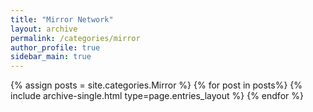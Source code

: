 ```yaml
---
title: "Mirror Network"  
layout: archive   
permalink: /categories/mirror   
author_profile: true   
sidebar_main: true  
---
```


{% assign posts = site.categories.Mirror %}
{% for post in posts%} {% include archive-single.html type=page.entries_layout %} {% endfor %}
